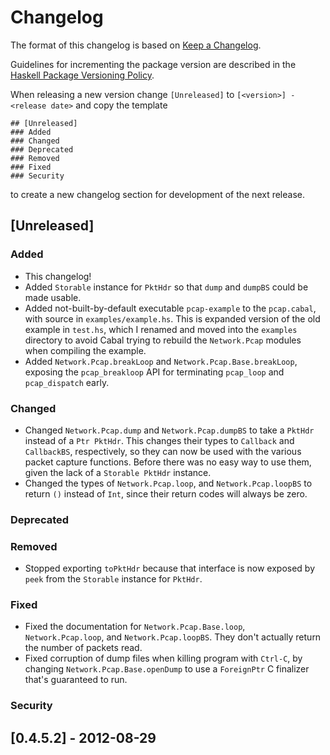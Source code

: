# Changelog

The format of this changelog is based
on [Keep a Changelog](http://keepachangelog.com/en/1.0.0/).

Guidelines for incrementing the package version are described in
the [Haskell Package Versioning Policy]( https://pvp.haskell.org/).

When releasing a new version change `[Unreleased]` to `[<version>] -
<release date>` and copy the template

    ## [Unreleased]
    ### Added
    ### Changed
    ### Deprecated
    ### Removed
    ### Fixed
    ### Security

to create a new changelog section for development of the next release.

## [Unreleased]
### Added
- This changelog!
- Added `Storable` instance for `PktHdr` so that `dump` and `dumpBS` could
  be made usable.
- Added not-built-by-default executable `pcap-example` to the
  `pcap.cabal`, with source in `examples/example.hs`. This is expanded
  version of the old example in `test.hs`, which I renamed and moved
  into the `examples` directory to avoid Cabal trying to rebuild the
  `Network.Pcap` modules when compiling the example.
- Added `Network.Pcap.breakLoop` and `Network.Pcap.Base.breakLoop`,
  exposing the `pcap_breakloop` API for terminating `pcap_loop` and
  `pcap_dispatch` early.
### Changed
- Changed `Network.Pcap.dump` and `Network.Pcap.dumpBS` to take a
  `PktHdr` instead of a `Ptr PktHdr`. This changes their types to
  `Callback` and `CallbackBS`, respectively, so they can now be used
  with the various packet capture functions. Before there was no easy
  way to use them, given the lack of a `Storable PktHdr` instance.
- Changed the types of `Network.Pcap.loop`, and `Network.Pcap.loopBS`
  to return `()` instead of `Int`, since their return codes will
  always be zero.
### Deprecated
### Removed
- Stopped exporting `toPktHdr` because that interface is now exposed
  by `peek` from the `Storable` instance for `PktHdr`.
### Fixed
- Fixed the documentation for `Network.Pcap.Base.loop`,
  `Network.Pcap.loop`, and `Network.Pcap.loopBS`. They don't actually
  return the number of packets read.
- Fixed corruption of dump files when killing program with `Ctrl-C`,
  by changing `Network.Pcap.Base.openDump` to use a `ForeignPtr` C
  finalizer that's guaranteed to run.
### Security

## [0.4.5.2] - 2012-08-29
